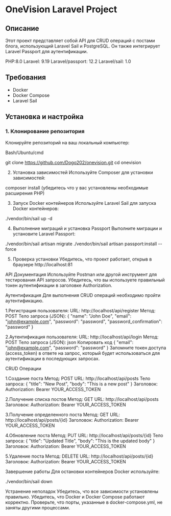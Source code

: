 # OneVision Laravel Project

## Описание

Этот проект представляет собой API для CRUD операций с постами блога, использующий Laravel Sail и PostgreSQL. Он также интегрирует Laravel Passport для аутентификации.

PHP:8.0
Laravel: 9.19
Laravel/passport: 12.2
Laravel/sail: 1.0

## Требования

- Docker
- Docker Compose
- Laravel Sail

## Установка и настройка

### 1. Клонирование репозитория

Клонируйте репозиторий на ваш локальный компьютер:

Bash/Ubuntu/cmd

git clone https://github.com/Dogo202/onevision.git
cd onevision

2. Установка зависимостей
Используйте Composer для установки зависимостей:

composer install
(убедитесь что у вас установлены необходимые расширения PHP) 

3. Запуск Docker контейнеров
Используйте Laravel Sail для запуска Docker контейнеров:

./vendor/bin/sail up -d

4. Выполнение миграций и установка Passport
Выполните миграции и установите Laravel Passport:

./vendor/bin/sail artisan migrate
./vendor/bin/sail artisan passport:install --force

5. Проверка установки
Убедитесь, что проект работает, открыв в браузере http://localhost:81

API Документация
Используйте Postman или другой инструмент для тестирования API запросов. Убедитесь, что вы используете правильный токен аутентификации в заголовке Authorization.

Аутентификация
Для выполнения CRUD операций необходимо пройти аутентификацию.

1.Регистрация пользователя:
URL: http://localhost/api/register
Метод: POST
Тело запроса (JSON):
{
    "name": "John Doe",
    "email": "john@example.com",
    "password": "password",
    "password_confirmation": "password"
}


2.Аутентификация пользователя:
URL: http://localhost/api/login
Метод: POST
Тело запроса (JSON):
json
Копировать код
{
    "email": "john@example.com",
    "password": "password"
}
Запомните токен доступа (access_token) в ответе на запрос, который будет использоваться для аутентификации в последующих запросах.


CRUD Операции

1.Создание поста
Метод: POST
URL: http://localhost/api/posts
Тело запроса:
{
    "title": "New Post",
    "body": "This is a new post"
}
Заголовок: Authorization: Bearer YOUR_ACCESS_TOKEN

2.Получение списка постов
Метод: GET
URL: http://localhost/api/posts
Заголовок: Authorization: Bearer YOUR_ACCESS_TOKEN

3.Получение определенного поста
Метод: GET
URL: http://localhost/api/posts/{id}
Заголовок: Authorization: Bearer YOUR_ACCESS_TOKEN

4.Обновление поста
Метод: PUT
URL: http://localhost/api/posts/{id}
Тело запроса:
{
    "title": "Updated Title",
    "body": "This is the updated body"
}
Заголовок: Authorization: Bearer YOUR_ACCESS_TOKEN

5.Удаление поста
Метод: DELETE
URL: http://localhost/api/posts/{id}
Заголовок: Authorization: Bearer YOUR_ACCESS_TOKEN


Завершение работы
Для остановки  контейнеров Docker используйте:

./vendor/bin/sail down



Устранение неполадок
Убедитесь, что все зависимости установлены правильно.
Убедитесь, что Docker и Docker Compose работают корректно.
Проверьте, что порты, указанные в docker-compose.yml, не заняты другими процессами.
